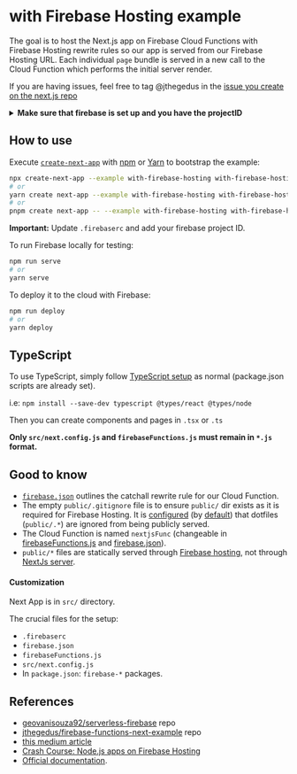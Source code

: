 # with Firebase Hosting example

The goal is to host the Next.js app on Firebase Cloud Functions with Firebase Hosting rewrite rules so our app is served from our Firebase Hosting URL. Each individual `page` bundle is served in a new call to the Cloud Function which performs the initial server render.

If you are having issues, feel free to tag @jthegedus in the [issue you create on the next.js repo](https://github.com/vercel/next.js/issues/new)

<details>
<summary><b>Make sure that firebase is set up and you have the projectID</b></summary>

- Install Firebase Tools: `npm i -g firebase-tools`
- Create a project through the [firebase web console](https://console.firebase.google.com/)
- Login to the Firebase CLI tool with `firebase login`
- Grab the **projectID** from [`firebase projects:list`](https://firebase.google.com/docs/cli#admin-commands) or the web consoles URL: `https://console.firebase.google.com/project/<projectID>`
  </details>

## How to use

Execute [`create-next-app`](https://github.com/vercel/next.js/tree/canary/packages/create-next-app) with [npm](https://docs.npmjs.com/cli/init) or [Yarn](https://yarnpkg.com/lang/en/docs/cli/create/) to bootstrap the example:

```bash
npx create-next-app --example with-firebase-hosting with-firebase-hosting-app
# or
yarn create next-app --example with-firebase-hosting with-firebase-hosting-app
# or
pnpm create next-app -- --example with-firebase-hosting with-firebase-hosting-app
```

**Important:** Update `.firebaserc` and add your firebase project ID.

To run Firebase locally for testing:

```bash
npm run serve
# or
yarn serve
```

To deploy it to the cloud with Firebase:

```bash
npm run deploy
# or
yarn deploy
```

## TypeScript

To use TypeScript, simply follow [TypeScript setup](https://nextjs.org/learn/excel/typescript/setup) as normal (package.json scripts are already set).

i.e: `npm install --save-dev typescript @types/react @types/node`

Then you can create components and pages in `.tsx` or `.ts`

**Only `src/next.config.js` and `firebaseFunctions.js` must remain in `*.js` format.**

## Good to know

- [`firebase.json`](firebase.json:#L7) outlines the catchall rewrite rule for our Cloud Function.
- The empty `public/.gitignore` file is to ensure `public/` dir exists as it is required for Firebase Hosting. It is [configured](firebase.json:#L4) (by [default](https://firebase.google.com/docs/hosting/full-config#ignore)) that dotfiles (`public/.*`) are ignored from being publicly served.
- The Cloud Function is named `nextjsFunc` (changeable in [firebaseFunctions.js](firebaseFunctions.js#L16) and [firebase.json](firebase.json#L8)).
- `public/*` files are statically served through [Firebase hosting](https://firebase.google.com/docs/hosting/full-config#public), not through [NextJs server](https://nextjs.org/docs/basic-features/static-file-serving).

#### Customization

Next App is in `src/` directory.

The crucial files for the setup:

- `.firebaserc`
- `firebase.json`
- `firebaseFunctions.js`
- `src/next.config.js`
- In `package.json`: `firebase-*` packages.

## References

- [geovanisouza92/serverless-firebase](https://github.com/geovanisouza92/serverless-firebase) repo
- [jthegedus/firebase-functions-next-example](https://github.com/jthegedus/firebase-functions-next-example) repo
- [this medium article](https://medium.com/@jthegedus/next-js-on-cloud-functions-for-firebase-with-firebase-hosting-7911465298f2)
- [Crash Course: Node.js apps on Firebase Hosting](https://youtu.be/LOeioOKUKI8)
- [Official documentation](https://firebase.google.com/docs/cli).
